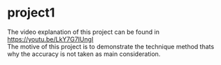 # project1

The video explanation of this project can be found in
https://youtu.be/LkY7G7IUngI  
The motive of this project is to demonstrate the technique method thats why the accuracy is not taken as main consideration.
